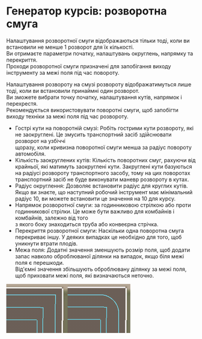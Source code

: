 # Генератор курсів: розворотна смуга

  
Налаштування розворотної смуги відображаються тільки тоді, коли ви встановили не менше 1 розворот для їх кількості.  
Ви отримаєте параметри початку, налаштувань округлень, напрямку та перекриття.  
Проходи розворотної смуги призначені для запобігання виходу інструменту за межі поля під час повороту.  
  
Налаштування розвороту на смузі розвороту відображатимуться лише тоді, коли ви встановили принаймні один розворот.  
Ви зможете вибрати точку початку, налаштування кутів, напрямок і перехрестя.  
Рекомендується використовувати поворотні смуги, щоб запобігти виходу техніки за межі поля під час розвороту.  


  
- Гострі кути на поворотній смузі: Робіть гострими кути розвороту, які не заокруглені. Це змусить транспортний засіб здійснювати розворот на узбіччі  
щоразу, коли кривизна поворотної смуги менша за радіус повороту автомобіля.  
- Кількість заокруглених кутів: Кількість поворотних смуг, рахуючи від крайньої, які матимуть заокруглені кути. Закруглені кути базуються на радіусі розвороту транспортного засобу, тому на цих поворотах транспортний засіб не буде виконувати маневр розвороту в кутах.  
- Радіус округлення: Дозволяє встановити радіус для круглих кутів. Якщо ви знаєте, що наступний робочий інструмент має мінімальний радіус 10, ви можете встановити це значення на 10 для курсу.  
- Напрямок розворотної смуги: за годинниковою стрілкою або проти годинникової стрілки. Це може бути важливо для комбайнів і комбайнів, залежно від того  
з якого боку знаходиться труба або конвеєрна стрічка.  
- Перекриття розворотної смуги: Наскільки одна поворотна смуга перекриває іншу. У деяких випадках це необхідно для того, щоб уникнути втрати плодів.  
- Межа поля: Додатні значення зменшують розмір поля, щоб додати запас навколо оброблюваної ділянки на випадок, якщо біля межі поля є перешкоди.  
Від'ємні значення збільшують оброблювану ділянку за межі поля, щоб приховати межі поля, які визначаються неточно.  


![Image](../assets/images/sharproundcorner_0_0_330_130.png)

